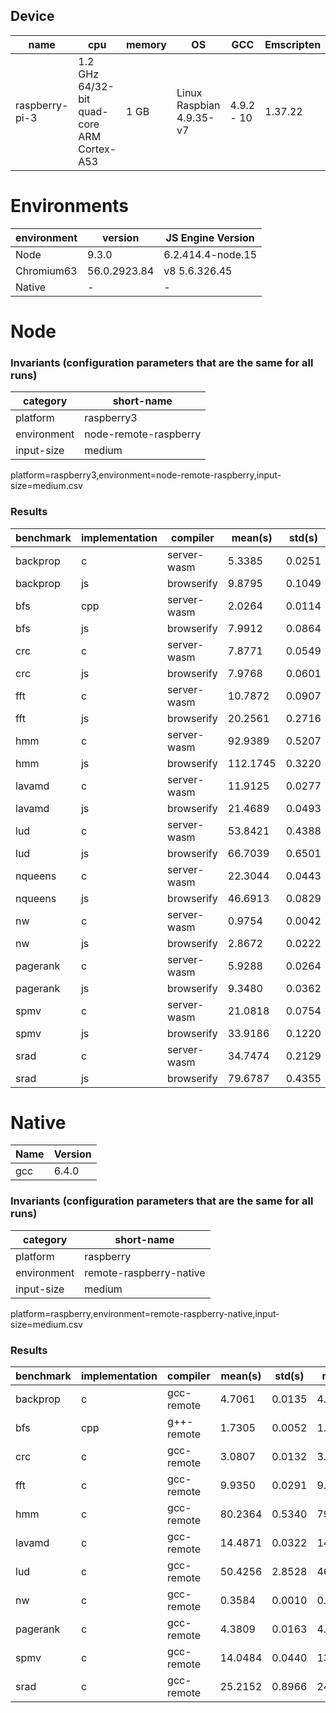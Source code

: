 ## Device

|name   |cpu    |memory |OS     | GCC | Emscripten|
|----   |---    |-------|-------|-----|-----------|
|raspberry-pi-3  |1.2 GHz 64/32-bit quad-core ARM Cortex-A53   |  1 GB| Linux Raspbian 4.9.35-v7|4.9.2 - 10|1.37.22  |
# Environments
|environment    |version | JS Engine Version|
|---            |------- |------- |
|Node |9.3.0|6.2.414.4-node.15|
|Chromium63|56.0.2923.84|v8 5.6.326.45|
|Native |-|-|


# Node
### Invariants (configuration parameters that are the same for all runs) ###

| category    | short-name            |
| ----------- | --------------------- |
| platform    | raspberry3            |
| environment | node-remote-raspberry |
| input-size  | medium                |
platform=raspberry3,environment=node-remote-raspberry,input-size=medium.csv

### Results ###

| benchmark | implementation | compiler    | mean(s)  | std(s) | min(s)   | max(s)   | repetitions |
| --------- | -------------- | ----------- | -------- | ------ | -------- | -------- | ----------- |
| backprop  | c              | server-wasm | 5.3385   | 0.0251 | 5.2980   | 5.3930   | 30          |
| backprop  | js             | browserify  | 9.8795   | 0.1049 | 9.7590   | 10.2410  | 30          |
| bfs       | cpp            | server-wasm | 2.0264   | 0.0114 | 2.0120   | 2.0680   | 30          |
| bfs       | js             | browserify  | 7.9912   | 0.0864 | 7.8910   | 8.1120   | 30          |
| crc       | c              | server-wasm | 7.8771   | 0.0549 | 7.8190   | 7.9940   | 30          |
| crc       | js             | browserify  | 7.9768   | 0.0601 | 7.9160   | 8.0860   | 30          |
| fft       | c              | server-wasm | 10.7872  | 0.0907 | 10.6470  | 11.0100  | 30          |
| fft       | js             | browserify  | 20.2561  | 0.2716 | 19.9140  | 20.8950  | 30          |
| hmm       | c              | server-wasm | 92.9389  | 0.5207 | 91.7080  | 93.8870  | 30          |
| hmm       | js             | browserify  | 112.1745 | 0.3220 | 111.2780 | 112.8690 | 30          |
| lavamd    | c              | server-wasm | 11.9125  | 0.0277 | 11.8660  | 11.9580  | 30          |
| lavamd    | js             | browserify  | 21.4689  | 0.0493 | 21.3720  | 21.5960  | 30          |
| lud       | c              | server-wasm | 53.8421  | 0.4388 | 53.1460  | 54.8600  | 30          |
| lud       | js             | browserify  | 66.7039  | 0.6501 | 65.0290  | 67.5760  | 30          |
| nqueens   | c              | server-wasm | 22.3044  | 0.0443 | 22.2330  | 22.3710  | 30          |
| nqueens   | js             | browserify  | 46.6913  | 0.0829 | 46.6140  | 46.8170  | 30          |
| nw        | c              | server-wasm | 0.9754   | 0.0042 | 0.9700   | 0.9830   | 30          |
| nw        | js             | browserify  | 2.8672   | 0.0222 | 2.8420   | 2.9440   | 30          |
| pagerank  | c              | server-wasm | 5.9288   | 0.0264 | 5.8940   | 5.9670   | 30          |
| pagerank  | js             | browserify  | 9.3480   | 0.0362 | 9.2880   | 9.3900   | 30          |
| spmv      | c              | server-wasm | 21.0818  | 0.0754 | 20.9480  | 21.2350  | 30          |
| spmv      | js             | browserify  | 33.9186  | 0.1220 | 33.7230  | 34.2690  | 30          |
| srad      | c              | server-wasm | 34.7474  | 0.2129 | 34.4410  | 35.1720  | 30          |
| srad      | js             | browserify  | 79.6787  | 0.4355 | 79.0210  | 80.9720  | 30          |

# Native 
| Name | Version |
|------| -----|
|gcc   | 6.4.0|

### Invariants (configuration parameters that are the same for all runs) ###

| category    | short-name              |
| ----------- | ----------------------- |
| platform    | raspberry               |
| environment | remote-raspberry-native |
| input-size  | medium                  |
platform=raspberry,environment=remote-raspberry-native,input-size=medium.csv

### Results ###

| benchmark | implementation | compiler   | mean(s) | std(s) | min(s)  | max(s)  | repetitions |
| --------- | -------------- | ---------- | ------- | ------ | ------- | ------- | ----------- |
| backprop  | c              | gcc-remote | 4.7061  | 0.0135 | 4.6871  | 4.7246  | 10          |
| bfs       | cpp            | g++-remote | 1.7305  | 0.0052 | 1.7244  | 1.7389  | 10          |
| crc       | c              | gcc-remote | 3.0807  | 0.0132 | 3.0680  | 3.1006  | 10          |
| fft       | c              | gcc-remote | 9.9350  | 0.0291 | 9.9049  | 9.9816  | 10          |
| hmm       | c              | gcc-remote | 80.2364 | 0.5340 | 79.4785 | 81.3550 | 10          |
| lavamd    | c              | gcc-remote | 14.4871 | 0.0322 | 14.4470 | 14.5363 | 10          |
| lud       | c              | gcc-remote | 50.4256 | 2.8528 | 46.8266 | 53.1220 | 10          |
| nw        | c              | gcc-remote | 0.3584  | 0.0010 | 0.3568  | 0.3598  | 10          |
| pagerank  | c              | gcc-remote | 4.3809  | 0.0163 | 4.3456  | 4.3940  | 10          |
| spmv      | c              | gcc-remote | 14.0484 | 0.0440 | 13.9895 | 14.1173 | 10          |
| srad      | c              | gcc-remote | 25.2152 | 0.8966 | 24.2902 | 26.5888 | 10          |